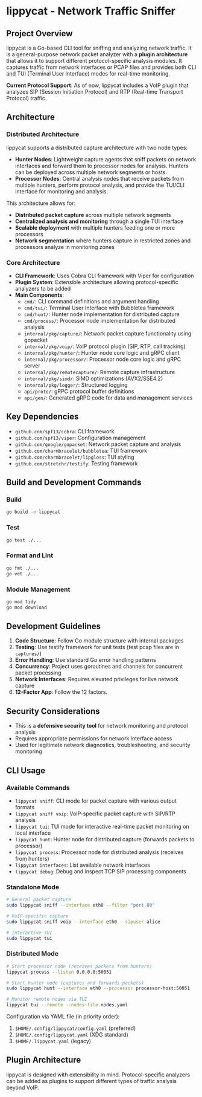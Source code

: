 # lippycat - Network Traffic Sniffer

## Project Overview
lippycat is a Go-based CLI tool for sniffing and analyzing network traffic. It is a general-purpose network packet analyzer with a **plugin architecture** that allows it to support different protocol-specific analysis modules. It captures traffic from network interfaces or PCAP files and provides both CLI and TUI (Terminal User Interface) modes for real-time monitoring.

**Current Protocol Support**: As of now, lippycat includes a VoIP plugin that analyzes SIP (Session Initiation Protocol) and RTP (Real-time Transport Protocol) traffic.

## Architecture

### Distributed Architecture
lippycat supports a distributed capture architecture with two node types:

- **Hunter Nodes**: Lightweight capture agents that sniff packets on network interfaces and forward them to processor nodes for analysis. Hunters can be deployed across multiple network segments or hosts.
- **Processor Nodes**: Central analysis nodes that receive packets from multiple hunters, perform protocol analysis, and provide the TUI/CLI interface for monitoring and analysis.

This architecture allows for:
- **Distributed packet capture** across multiple network segments
- **Centralized analysis and monitoring** through a single TUI interface
- **Scalable deployment** with multiple hunters feeding one or more processors
- **Network segmentation** where hunters capture in restricted zones and processors analyze in monitoring zones

### Core Architecture
- **CLI Framework**: Uses Cobra CLI framework with Viper for configuration
- **Plugin System**: Extensible architecture allowing protocol-specific analyzers to be added
- **Main Components**:
  - `cmd/`: CLI command definitions and argument handling
  - `cmd/tui/`: Terminal User Interface with Bubbletea framework
  - `cmd/hunt/`: Hunter node implementation for distributed capture
  - `cmd/process/`: Processor node implementation for distributed analysis
  - `internal/pkg/capture/`: Network packet capture functionality using gopacket
  - `internal/pkg/voip/`: VoIP protocol plugin (SIP, RTP, call tracking)
  - `internal/pkg/hunter/`: Hunter node core logic and gRPC client
  - `internal/pkg/processor/`: Processor node core logic and gRPC server
  - `internal/pkg/remotecapture/`: Remote capture infrastructure
  - `internal/pkg/simd/`: SIMD optimizations (AVX2/SSE4.2)
  - `internal/pkg/logger/`: Structured logging
  - `api/proto/`: gRPC protocol buffer definitions
  - `api/gen/`: Generated gRPC code for data and management services

## Key Dependencies
- `github.com/spf13/cobra`: CLI framework
- `github.com/spf13/viper`: Configuration management
- `github.com/google/gopacket`: Network packet capture and analysis
- `github.com/charmbracelet/bubbletea`: TUI framework
- `github.com/charmbracelet/lipgloss`: TUI styling
- `github.com/stretchr/testify`: Testing framework

## Build and Development Commands

### Build
```bash
go build -o lippycat
```

### Test
```bash
go test ./...
```

### Format and Lint
```bash
go fmt ./...
go vet ./...
```

### Module Management
```bash
go mod tidy
go mod download
```

## Development Guidelines

1. **Code Structure**: Follow Go module structure with internal packages
2. **Testing**: Use testify framework for unit tests (test pcap files are in `captures/`)
3. **Error Handling**: Use standard Go error handling patterns
4. **Concurrency**: Project uses goroutines and channels for concurrent packet processing
5. **Network Interfaces**: Requires elevated privileges for live network capture
6. **12-Factor App**: Follow the 12 factors.

## Security Considerations
- This is a **defensive security tool** for network monitoring and protocol analysis
- Requires appropriate permissions for network interface access
- Used for legitimate network diagnostics, troubleshooting, and security monitoring

## CLI Usage

### Available Commands
- `lippycat sniff`: CLI mode for packet capture with various output formats
- `lippycat sniff voip`: VoIP-specific packet capture with SIP/RTP analysis
- `lippycat tui`: TUI mode for interactive real-time packet monitoring on local interface
- `lippycat hunt`: Hunter node for distributed capture (forwards packets to processor)
- `lippycat process`: Processor node for distributed analysis (receives from hunters)
- `lippycat interfaces`: List available network interfaces
- `lippycat debug`: Debug and inspect TCP SIP processing components

### Standalone Mode
```bash
# General packet capture
sudo lippycat sniff --interface eth0 --filter "port 80"

# VoIP-specific capture
sudo lippycat sniff voip --interface eth0 --sipuser alice

# Interactive TUI
sudo lippycat tui
```

### Distributed Mode
```bash
# Start processor node (receives packets from hunters)
lippycat process --listen 0.0.0.0:50051

# Start hunter node (captures and forwards packets)
sudo lippycat hunt --interface eth0 --processor processor-host:50051

# Monitor remote nodes via TUI
lippycat tui --remote --nodes-file nodes.yaml
```

Configuration via YAML file (in priority order):
1. `$HOME/.config/lippycat/config.yaml` (preferred)
2. `$HOME/.config/lippycat.yaml` (XDG standard)
3. `$HOME/.lippycat.yaml` (legacy)

## Plugin Architecture
lippycat is designed with extensibility in mind. Protocol-specific analyzers can be added as plugins to support different types of traffic analysis beyond VoIP.
